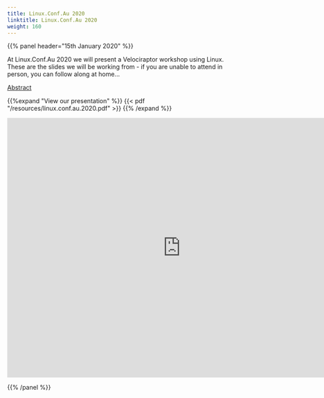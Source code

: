 ```yaml
---
title: Linux.Conf.Au 2020
linktitle: Linux.Conf.Au 2020
weight: 160
---
```


{{% panel header="15th January 2020" %}}

At Linux.Conf.Au 2020 we will present a Velociraptor workshop using
Linux. These are the slides we will be working from - if you are
unable to attend in person, you can follow along at home...

<p>
<a href="https://linux.conf.au/schedule/presentation/80/">Abstract </a>
<a href='https://youtu.be/HvwFdaTJvd0' class="pull-right"><i class='fa fa-youtube'></i></a>
<p>

{{%expand "View our presentation" %}}
 {{< pdf "/resources/linux.conf.au.2020.pdf" >}}
{{% /expand %}}

<p>
<iframe width="800px" height="600px" src="https://www.youtube.com/embed/HvwFdaTJvd0" frameborder="0" allow="accelerometer; autoplay; encrypted-media; gyroscope; picture-in-picture" allowfullscreen></iframe>

{{% /panel %}}
